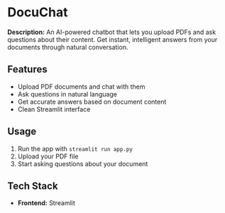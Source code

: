 # DocuChat 

**Description:** An AI-powered chatbot that lets you upload PDFs and ask questions about their content. Get instant, intelligent answers from your documents through natural conversation.

## Features

- Upload PDF documents and chat with them
- Ask questions in natural language
- Get accurate answers based on document content
- Clean Streamlit interface

## Usage

1. Run the app with `streamlit run app.py`
2. Upload your PDF file
3. Start asking questions about your document

## Tech Stack

- **Frontend:** Streamlit
